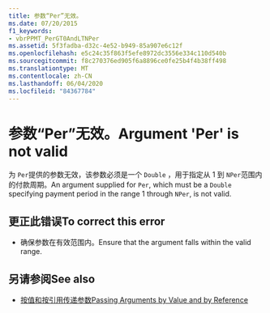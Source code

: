 ```yaml
---
title: 参数“Per”无效。
ms.date: 07/20/2015
f1_keywords:
- vbrPPMT_PerGT0AndLTNPer
ms.assetid: 5f3fadba-d32c-4e52-b949-85a907e6c12f
ms.openlocfilehash: e5c24c35f863f5efe8972dc3556e334c110d540b
ms.sourcegitcommit: f8c270376ed905f6a8896ce0fe25b4f4b38ff498
ms.translationtype: MT
ms.contentlocale: zh-CN
ms.lasthandoff: 06/04/2020
ms.locfileid: "84367784"
---
```

# <a name="argument-per-is-not-valid"></a><span data-ttu-id="0a02b-102">参数“Per”无效。</span><span class="sxs-lookup"><span data-stu-id="0a02b-102">Argument 'Per' is not valid</span></span>
<span data-ttu-id="0a02b-103">为 `Per`提供的参数无效，该参数必须是一个 `Double` ，用于指定从 1 到 `NPer`范围内的付款周期。</span><span class="sxs-lookup"><span data-stu-id="0a02b-103">An argument supplied for `Per`, which must be a `Double` specifying payment period in the range 1 through `NPer`, is not valid.</span></span>  
  
## <a name="to-correct-this-error"></a><span data-ttu-id="0a02b-104">更正此错误</span><span class="sxs-lookup"><span data-stu-id="0a02b-104">To correct this error</span></span>  
  
- <span data-ttu-id="0a02b-105">确保参数在有效范围内。</span><span class="sxs-lookup"><span data-stu-id="0a02b-105">Ensure that the argument falls within the valid range.</span></span>  
  
## <a name="see-also"></a><span data-ttu-id="0a02b-106">另请参阅</span><span class="sxs-lookup"><span data-stu-id="0a02b-106">See also</span></span>

- [<span data-ttu-id="0a02b-107">按值和按引用传递参数</span><span class="sxs-lookup"><span data-stu-id="0a02b-107">Passing Arguments by Value and by Reference</span></span>](../programming-guide/language-features/procedures/passing-arguments-by-value-and-by-reference.md)
